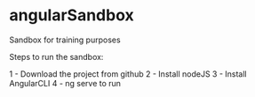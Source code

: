 # angularSandbox
Sandbox for training purposes

Steps to run the sandbox:

1 - Download the project from github
2 - Install nodeJS
3 - Install AngularCLI
4 - ng serve to run
